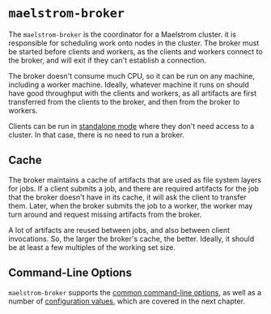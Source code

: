 # `maelstrom-broker`

The `maelstrom-broker` is the coordinator for a Maelstrom cluster. it is
responsible for scheduling work onto nodes in the cluster. The broker must be
started before clients and workers, as the clients and workers connect to the
broker, and will exit if they can't establish a connection.

The broker doesn't consume much CPU, so it can be run on any machine, including
a worker machine. Ideally, whatever machine it runs on should have good
throughput with the clients and workers, as all artifacts are first transferred
from the clients to the broker, and then from the broker to workers.

Clients can be run in [standalone mode](local-worker.md) where they
don't need access to a cluster. In that case, there is no need to run a broker.

## Cache

The broker maintains a cache of artifacts that are used as file system layers
for jobs. If a client submits a job, and there are required artifacts for the
job that the broker doesn't have in its cache, it will ask the client to
transfer them. Later, when the broker submits the job to a worker, the worker
may turn around and request missing artifacts from the broker.

A lot of artifacts are reused between jobs, and also between client
invocations. So, the larger the broker's cache, the better.
Ideally, it should be at least a few multiples of the working set size.

## Command-Line Options

`maelstrom-broker` supports the [common command-line
options](common-cli.md), as well as a number of [configuration
values](broker/config.md), which are covered in the next chapter.

